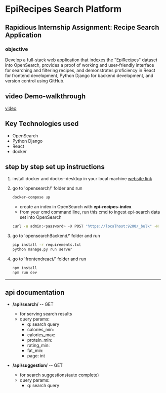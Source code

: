 # EpiRecipes Search Platform

## Rapidious Internship Assignment: Recipe Search Application

### objective
Develop a full-stack web application that indexes the "EpiRecipes" dataset into OpenSearch, provides a proof of working and  user-friendly interface for searching and filtering recipes, and demonstrates proficiency in React for frontend development, Python Django for backend development, and version control using GitHub.


## video Demo-walkthrough

[video](https://github.com/user-attachments/assets/a19bb99b-fced-41ca-83c1-c7fd37e77daa)

## Key Technologies used
* OpenSearch
* Python Django
* React
* docker

## step by step set up instructions

1. install docker and docker-desktop in your local machine  [website link](https://docs.docker.com/desktop/install/windows-install/)

2. go to 'opensearch/' folder and run 
    ```sh
    docker-compose up 
    ```
    * create an index in OpenSearch with **epi-recipes-index**
    * from your cmd command line, run this cmd to ingest epi-search data set into OpenSearch
    ```sh
    curl -u admin:<password> -X POST "https://localhost:9200/_bulk" -H 'Content-Type: application/json' --data-binary @output_bulk.json
    ```
3. go to 'opensearchBackend/' folder and run
    ```sh
    pip install -r requirements.txt
    python manage.py run server
    ```
4. go to 'frontendreact/' folder and run
    ```sh
    npm install
    npm run dev
    ```
---
## api documentation

* **/api/search/** -- GET
    * for serving search results
    * query params:
        * q: search query
        * calories_min:
        * calories_max:
        * protein_min: 
        * rating_min:
        * fat_min:   
        * page: int   

* **/api/suggestion/** -- GET
    * for search suggestions(auto complete)
    * query params:
        * q: search query



